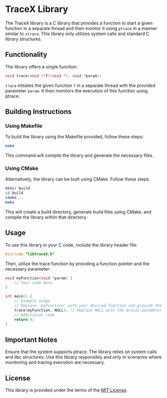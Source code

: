 # TraceX Library

The TraceX library is a C library that provides a function to start a given function 
in a separate thread and then monitor it using `ptrace` in a manner similar to `strace`. 
This library only utilizes system calls and standard C library structures.

## Functionality

The library offers a single function:

```c
void trace(void (*f)(void *), void *param);
```
`trace` initiates the given function `f` in a separate thread with the provided parameter `param`. 
It then monitors the execution of this function using ptrace.

## Building Instructions

### Using Makefile

To build the library using the Makefile provided, follow these steps:

```bash
make
```

This command will compile the library and generate the necessary files.

### Using CMake

Alternatively, the library can be built using CMake. Follow these steps:

```bash
mkdir build
cd build
cmake ..
make
```

This will create a build directory, generate build files using CMake, and compile the library within that directory.

## Usage

To use this library in your C code, include the library header file:

```c
#include "libtraceX.h"
```

Then, utilize the trace function by providing a function pointer and the necessary parameter:

```c
void myFunction(void *param) {
    // Your code here
}

int main() {
    // Example usage
    // Replace 'myFunction' with your desired function and provide the necessary parameter
    trace(myFunction, NULL); // Replace NULL with the actual parameter if required
    // Additional code
    return 0;
}
```

## Important Notes

Ensure that the system supports ptrace.
The library relies on system calls and libc structures.
Use this library responsibly and only in scenarios where monitoring and tracing execution are necessary.

## License

This library is provided under the terms of the [MIT License](https://opensource.org/licenses/MIT).